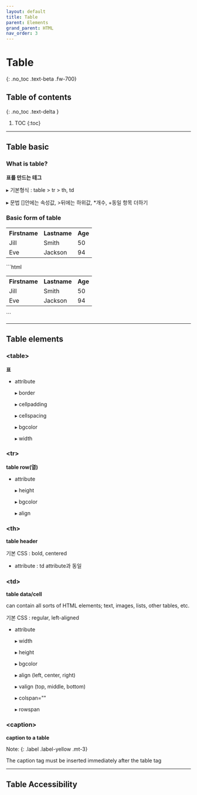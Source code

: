 ```yaml
---
layout: default
title: Table
parent: Elements
grand_parent: HTML
nav_order: 3
---
```


# Table
{: .no_toc .text-beta .fw-700}

## Table of contents
{: .no_toc .text-delta }

1. TOC
{:toc}

---

## Table basic 

### What is table?

**표를 만드는 테그**

&#9656; 기본형식 : table > tr > th, td

&#9656; 문법 []안에는 속성값, >뒤에는 하위값, *개수, +동일 항목 더하기

### Basic form of table

<div class="code-example" markdown="1">
<table style="width:100%">
    <tr>
        <th>Firstname</th>
        <th>Lastname</th>
        <th>Age</th>
    </tr>
    <tr>
        <td>Jill</td>
        <td>Smith</td>
        <td>50</td>
    </tr>
    <tr>
        <td>Eve</td>
        <td>Jackson</td>
        <td>94</td>
    </tr>
</table>
</div>
```html
<table style="width:100%">
    <tr>
        <th>Firstname</th>
        <th>Lastname</th>
        <th>Age</th>
    </tr>
    <tr>
        <td>Jill</td>
        <td>Smith</td>
        <td>50</td>
    </tr>
    <tr>
        <td>Eve</td>
        <td>Jackson</td>
        <td>94</td>
    </tr>
</table>
```

---

## Table elements

### &#60;table&#62;

**표**

* attribute

    &#9656; border
        
    &#9656; cellpadding
    
    &#9656; cellspacing
    
    &#9656; bgcolor
    
    &#9656; width

### &#60;tr&#62; 

**table row(열)**

* attribute 
    
    &#9656; height
    
    &#9656; bgcolor
    
    &#9656; align
    
### &#60;th&#62; 

**table header**

기본 CSS : bold, centered

* attribute : td attribute과 동일

### &#60;td&#62; 

**table data/cell**

can contain all sorts of HTML elements; text, images, lists, other tables, etc.

기본 CSS : regular, left-aligned

* attribute 
    
    &#9656; width
    
    &#9656; height
    
    &#9656; bgcolor
    
    &#9656; align (left, center, right)
    
    &#9656; valign (top, middle, bottom) 
    
    &#9656; colspan=""
    
    &#9656; rowspan

### &#60;caption&#62; 

**caption to a table**

Note:
{: .label .label-yellow .mt-3}
<div class="code-example" markdown="1">
The caption tag must be inserted immediately after the table tag
</div>

---

## Table Accessibility